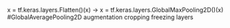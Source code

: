 x = tf.keras.layers.Flatten()(x) -> x = tf.keras.layers.GlobalMaxPooling2D()(x)  #GlobalAveragePooling2D
augmentation
cropping
freezing layers